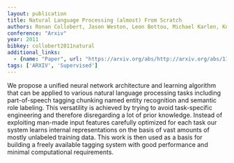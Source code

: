 ```yaml
---
layout: publication
title: Natural Language Processing (almost) From Scratch
authors: Ronan Collobert, Jason Weston, Leon Bottou, Michael Karlen, Koray Kavukcuoglu, Pavel Kuksa
conference: "Arxiv"
year: 2011
bibkey: collobert2011natural
additional_links:
  - {name: "Paper", url: "https://arxiv.org/abs/http://arxiv.org/abs/1103.0398v1"}
tags: ['ARXIV', 'Supervised']
---
```

We propose a unified neural network architecture and learning algorithm that can be applied to various natural language processing tasks including part-of-speech tagging chunking named entity recognition and semantic role labeling. This versatility is achieved by trying to avoid task-specific engineering and therefore disregarding a lot of prior knowledge. Instead of exploiting man-made input features carefully optimized for each task our system learns internal representations on the basis of vast amounts of mostly unlabeled training data. This work is then used as a basis for building a freely available tagging system with good performance and minimal computational requirements.
